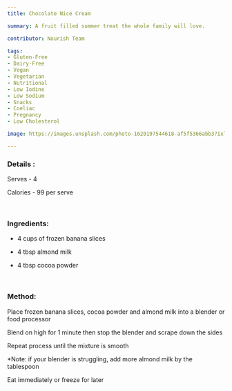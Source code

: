 ```yaml
---
title: Chocolate Nice Cream

summary: A fruit filled summer treat the whole family will love.

contributor: Nourish Team

tags:
- Gluten-Free
- Dairy-Free
- Vegan
- Vegetarian
- Nutritional
- Low Iodine
- Low Sodium
- Snacks
- Coeliac
- Pregnancy
- Low Cholesterol

image: https://images.unsplash.com/photo-1620197544618-af5f5366abb3?ixlib=rb-4.0.3&ixid=MnwxMjA3fDB8MHxwaG90by1wYWdlfHx8fGVufDB8fHx8&auto=format&fit=crop&w=1025&q=80

---
```


### Details :

Serves - 4

Calories - 99 per serve

<br>

### Ingredients:

* 4 cups of frozen banana slices

* 4 tbsp almond milk

* 4 tbsp cocoa powder

<br>

### Method:

Place frozen banana slices, cocoa powder and almond milk into a blender or food processor

Blend on high for 1 minute then stop the blender and scrape down the sides

Repeat process until the mixture is smooth

*Note: if your blender is struggling, add more almond milk by the tablespoon

Eat immediately or freeze for later
